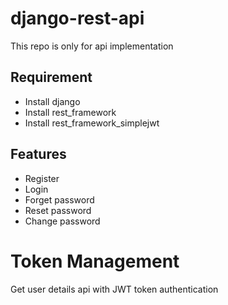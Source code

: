 # django-rest-api

This repo is only for api implementation 

## Requirement
- Install django
- Install rest_framework
- Install rest_framework_simplejwt


## Features

- Register 
- Login
- Forget password 
- Reset password 
- Change password 

# Token Management 
 Get user details api with JWT token authentication
